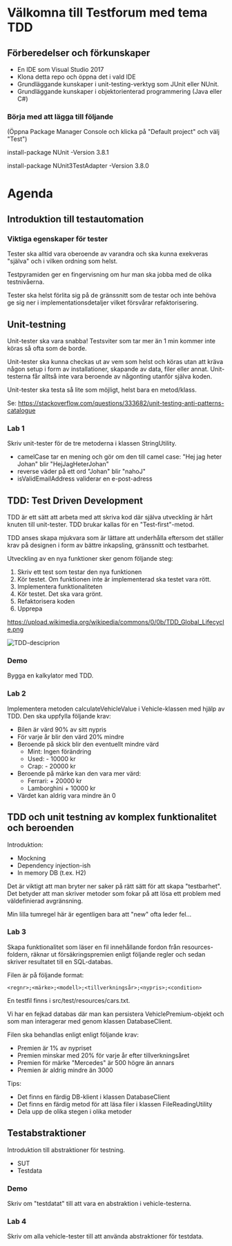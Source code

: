 ﻿# Välkomna till Testforum med tema TDD

## Förberedelser och förkunskaper

- En IDE som Visual Studio 2017
- Klona detta repo och öppna det i vald IDE
- Grundläggande kunskaper i unit-testing-verktyg som JUnit eller NUnit.
- Grundläggande kunskaper i objektorienterad programmering (Java eller C#)

### Börja med att lägga till följande
(Öppna Package Manager Console och klicka på "Default project" och välj "Test")

install-package NUnit -Version 3.8.1

install-package NUnit3TestAdapter -Version 3.8.0 

# Agenda

## Introduktion till testautomation

### Viktiga egenskaper för tester

Tester ska alltid vara oberoende av varandra och ska kunna
exekveras "själva" och i vilken ordning som helst.

Testpyramiden ger en fingervisning om hur man ska jobba med de
olika testnivåerna.

Tester ska helst förlita sig på de gränssnitt som de testar och
inte behöva ge sig ner i implementationsdetaljer vilket försvårar
refaktorisering.

## Unit-testning

Unit-tester ska vara snabba! Testsviter som tar mer än 1 min 
kommer inte köras så ofta som de borde.

Unit-tester ska kunna checkas ut av vem som helst och köras utan
att kräva någon setup i form av installationer, skapande av data,
filer eller annat. Unit-testerna får alltså inte vara beroende av
någonting utanför själva koden.

Unit-tester ska testa så lite som möjligt, helst bara en metod/klass.

Se: https://stackoverflow.com/questions/333682/unit-testing-anti-patterns-catalogue

### Lab 1

Skriv unit-tester för de tre metoderna i klassen StringUtility.

- camelCase tar en mening och gör om den till camel case: "Hej jag heter Johan" blir "HejJagHeterJohan"
- reverse väder på ett ord "Johan" blir "nahoJ"
- isValidEmailAddress validerar en e-post-adress

## TDD: Test Driven Development

TDD är ett sätt att arbeta med att skriva kod där själva utveckling är
hårt knuten till unit-tester. TDD brukar kallas för en "Test-first"-metod.

TDD anses skapa mjukvara som är lättare att underhålla eftersom det ställer
krav på designen i form av bättre inkapsling, gränssnitt och testbarhet.

Utveckling av en nya funktioner sker genom följande steg:

1. Skriv ett test som testar den nya funktionen
2. Kör testet. Om funktionen inte är implementerad ska testet vara rött.
3. Implementera funktionaliteten
4. Kör testet. Det ska vara grönt.
5. Refaktorisera koden
6. Upprepa

https://upload.wikimedia.org/wikipedia/commons/0/0b/TDD_Global_Lifecycle.png

![TDD-desciprion](https://upload.wikimedia.org/wikipedia/commons/0/0b/TDD_Global_Lifecycle.png)

### Demo

Bygga en kalkylator med TDD.

### Lab 2

Implementera metoden calculateVehicleValue i Vehicle-klassen med hjälp av TDD. 
Den ska uppfylla följande krav:

- Bilen är värd 90% av sitt nypris
- För varje år blir den värd 20% mindre
- Beroende på skick blir den eventuellt mindre värd
  - Mint: Ingen förändring
  - Used: - 10000 kr
  - Crap: - 20000 kr
- Beroende på märke kan den vara mer värd:
  - Ferrari: + 20000 kr
  - Lamborghini + 10000 kr
- Värdet kan aldrig vara mindre än 0


## TDD och unit testning av komplex funktionalitet och beroenden

Introduktion:

- Mockning
- Dependency injection-ish
- In memory DB (t.ex. H2)

Det är viktigt att man bryter ner saker på rätt sätt för att skapa
"testbarhet". Det betyder att man skriver metoder som fokar på att lösa 
ett problem med väldefinierad avgränsning.

Min lilla tumregel här är egentligen bara att "new" ofta leder fel...

### Lab 3

Skapa funktionalitet som läser en fil innehållande fordon
från resources-foldern, räknar ut försäkringspremien enligt 
följande regler och sedan skriver resultatet till en SQL-databas.

Filen är på följande format:

    <regnr>;<märke>;<modell>;<tillverkningsår>;<nypris>;<condition>

En testfil finns i src/test/resources/cars.txt.

Vi har en fejkad databas där man kan persistera VehiclePremium-objekt och 
som man interagerar med genom klassen DatabaseClient.

Filen ska behandlas enligt enligt följande krav:

- Premien är 1% av nypriset
- Premien minskar med 20% för varje år efter tillverkningsåret
- Premien för märke "Mercedes" är 500 högre än annars
- Premien är aldrig mindre än 3000

Tips:

- Det finns en färdig DB-klient i klassen DatabaseClient
- Det finns en färdig metod för att läsa filer i klassen FileReadingUtility
- Dela upp de olika stegen i olika metoder
    
## Testabstraktioner

Introduktion till abstraktioner för testning.

- SUT
- Testdata

### Demo

Skriv om "testdatat" till att vara en abstraktion i vehicle-testerna.

### Lab 4

Skriv om alla vehicle-tester till att använda abstraktioner för
testdata.
